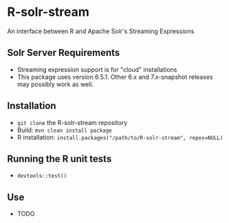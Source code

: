 # R-solr-stream
An interface between R and Apache Solr's Streaming Expressions

## Solr Server Requirements
* Streaming expression support is for "cloud" installations
* This package uses version 6.5.1. Other 6.x and 7.x-snapshot releases may possibly work as well.

## Installation
* `git clone` the R-solr-stream repository
* Build: `mvn clean install package`
* R installation: `install.packages("/path/to/R-solr-stream", repos=NULL)`

## Running the R unit tests
* `devtools::test()`

## Use
* TODO
